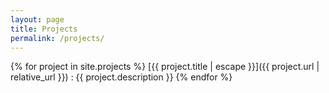 ```yaml
---
layout: page
title: Projects
permalink: /projects/
---
```


{% for project in site.projects %}
[{{ project.title | escape }}]({{ project.url | relative_url }})
: {{ project.description }}
{% endfor %}

<!-- vim: set tw=90 sts=-1 sw=4 et spell: -->
